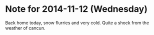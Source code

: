 # Note for 2014-11-12 (Wednesday)

Back home today, snow flurries and very cold. Quite a shock from the weather of cancun.
